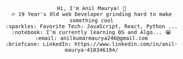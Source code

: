 <p align="center">
  <samp>
    Hi, I'm Anil Maurya! 👋 <br>
    🔥 19 Year's Old web Developer grinding hard to make something cool  <br>
    :sparkles: Favorite Tech: JavaScript, React, Python ... <br>
    :notebook: I’m currently learning DS and Algo... 😭  <br>
    :email:	anilkumarmaurya246@gmail.com <br>
    :briefcase: LinkedIn: https://www.linkedin.com/in/anil-maurya-410346194/ <br>
  </samp>
</p>
